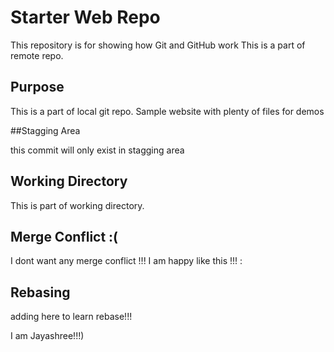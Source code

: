 # Starter Web Repo

This repository is for showing how Git and GitHub work
This is a part of remote repo.
## Purpose

This is a part of local git repo.
Sample website with plenty of files for demos

##Stagging Area

this commit will only exist in stagging area

## Working Directory

This is part of working directory.

## Merge Conflict :(

I dont want any merge conflict !!! I am happy like this !!! :


## Rebasing

adding here to learn rebase!!!



I am Jayashree!!!)
